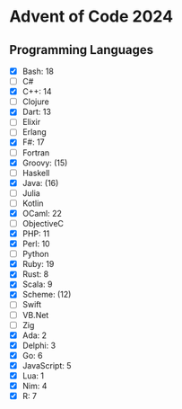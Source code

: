 # Advent of Code 2024

## Programming Languages
- [x] Bash: 18
- [ ] C#
- [x] C++: 14
- [ ] Clojure
- [x] Dart: 13
- [ ] Elixir
- [ ] Erlang
- [x] F#: 17
- [ ] Fortran
- [x] Groovy: (15)
- [ ] Haskell
- [x] Java: (16)
- [ ] Julia
- [ ] Kotlin
- [x] OCaml: 22
- [ ] ObjectiveC
- [x] PHP: 11
- [x] Perl: 10
- [ ] Python
- [x] Ruby: 19
- [x] Rust: 8
- [x] Scala: 9
- [x] Scheme: (12)
- [ ] Swift
- [ ] VB.Net
- [ ] Zig
- [x] Ada: 2
- [x] Delphi: 3
- [x] Go: 6
- [x] JavaScript: 5
- [x] Lua: 1
- [x] Nim: 4
- [x] R: 7
